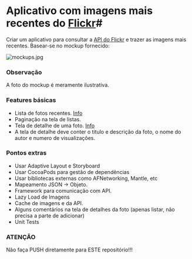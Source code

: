 # Aplicativo com imagens mais recentes do [Flickr](https://www.flickr.com)#

Criar um aplicativo para consultar a [API do Flickr](https://www.flickr.com/services/api/) e trazer as imagens mais recentes. Basear-se no mockup fornecido:

![mockups.jpg](https://raw.githubusercontent.com/Helabs/ios-challenge/master/references/ios_mockup.png)

### **Observação** ###

A foto do mockup é meramente ilustrativa.

### **Features básicas** ###

* Lista de fotos recentes. [Info](https://www.flickr.com/services/api/flickr.photos.getRecent.html)
* Paginação na tela de listas.
* Tela de detalhe de uma foto. [Info](https://www.flickr.com/services/api/flickr.photos.getInfo.html)
* A tela de detalhe deve conter o titulo e descrição da foto, o nome do autor e numero de visualizações.

### **Pontos extras** ###

* Usar Adaptive Layout e Storyboard
* Usar CocoaPods para gestão de dependências
* Usar bibliotecas externas como AFNetworking, Mantle, etc
* Mapeamento JSON -> Objeto. 
* Framework para comunicação com API.
* Lazy Load de Imagens
* Cache de imagens e da API. 
* Alguns comentários na tela de detalhes da foto (apenas listar, não precisa a parte de adicionar)
* Unit Tests

### **ATENÇÃO** ###
Não faça PUSH diretamente para ESTE repositório!!!
